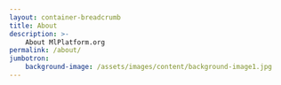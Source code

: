 ```yaml
---
layout: container-breadcrumb
title: About
description: >-
    About MlPlatform.org
permalink: /about/
jumbotron:
    background-image: /assets/images/content/background-image1.jpg
---
```

<TODO>